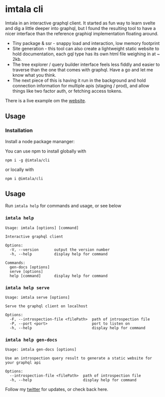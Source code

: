 # imtala cli

Imtala in an interactive graphql client. It started as fun way to learn svelte and dig a little deeper into graphql, but I found the resulting tool to have a nicer interface than the reference graphiql implementation floating around.
  - Tiny package & ssr - snappy load and interaction, low memory footprint 
  - Site generation - this tool can also create a lightweight static website to hold documentation, each gql type has its own html file weighing in at ~ 2kb.
  - The tree explorer / query builder interface feels less fiddly and easier to traverse than the one that comes with graphql. Have a go and let me know what you think.
  - The next piece of this is having it run in the background and hold connection information for multiple apis (staging / prod), and allow things like two factor auth, or fetching access tokens.


There is a live example om the [website](https://imtala.com/).

## Usage

### Installation

Install a node package mananger:

You can use npm to install globally with
```
npm i -g @imtala/cli
```

or locally with

```
npm i @imtala/cli
```

## Usage

Run `imtala help` for commands and usage, or see below

### `imtala help`

```
Usage: imtala [options] [command]

Interactive graphql client

Options:
  -V, --version       output the version number
  -h, --help          display help for command

Commands:
  gen-docs [options]
  serve [options]
  help [command]      display help for command
```

### `imtala help serve`
```
Usage: imtala serve [options]

Serve the graphql client on localhost

Options:
  -F, --introspection-file <filePath>  path of introspection file
  -P, --port <port>                    port to listen on
  -h, --help                           display help for command
```

### `imtala help gen-docs`
```
Usage: imtala gen-docs [options]

Use an introspection query result to generate a static website for your graphql api

Options:
  --introspection-file <filePath>  path of introspection file
  -h, --help                       display help for command
```


Follow my [twitter](https://twitter.com/eoin_des_des) for updates, or check back here.

